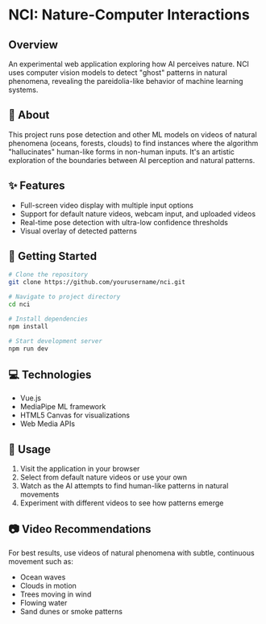 # NCI: Nature-Computer Interactions

## Overview

An experimental web application exploring how AI perceives nature. NCI uses computer vision models to detect "ghost" patterns in natural phenomena, revealing the pareidolia-like behavior of machine learning systems.

## 🌊 About

This project runs pose detection and other ML models on videos of natural phenomena (oceans, forests, clouds) to find instances where the algorithm "hallucinates" human-like forms in non-human inputs. It's an artistic exploration of the boundaries between AI perception and natural patterns.

## ✨ Features

- Full-screen video display with multiple input options
- Support for default nature videos, webcam input, and uploaded videos
- Real-time pose detection with ultra-low confidence thresholds
- Visual overlay of detected patterns

## 🚀 Getting Started

```bash
# Clone the repository
git clone https://github.com/yourusername/nci.git

# Navigate to project directory
cd nci

# Install dependencies
npm install

# Start development server
npm run dev
```

## 💻 Technologies

- Vue.js
- MediaPipe ML framework
- HTML5 Canvas for visualizations
- Web Media APIs

## 📝 Usage

1. Visit the application in your browser
2. Select from default nature videos or use your own
3. Watch as the AI attempts to find human-like patterns in natural movements
4. Experiment with different videos to see how patterns emerge

## 📷 Video Recommendations

For best results, use videos of natural phenomena with subtle, continuous movement such as:

- Ocean waves
- Clouds in motion
- Trees moving in wind
- Flowing water
- Sand dunes or smoke patterns
